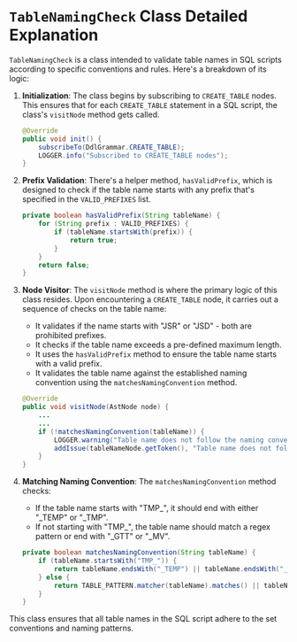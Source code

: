 # `TableNamingCheck` Class Detailed Explanation

`TableNamingCheck` is a class intended to validate table names in SQL scripts according to specific conventions and rules. Here's a breakdown of its logic:

1. **Initialization**: The class begins by subscribing to `CREATE_TABLE` nodes. This ensures that for each `CREATE_TABLE` statement in a SQL script, the class's `visitNode` method gets called.
    ```java
    @Override
    public void init() {
        subscribeTo(DdlGrammar.CREATE_TABLE);
        LOGGER.info("Subscribed to CREATE_TABLE nodes");
    }
    ```

2. **Prefix Validation**: There's a helper method, `hasValidPrefix`, which is designed to check if the table name starts with any prefix that's specified in the `VALID_PREFIXES` list.
    ```java
    private boolean hasValidPrefix(String tableName) {
        for (String prefix : VALID_PREFIXES) {
            if (tableName.startsWith(prefix)) {
                return true;
            }
        }
        return false;
    }
    ```

3. **Node Visitor**: The `visitNode` method is where the primary logic of this class resides. Upon encountering a `CREATE_TABLE` node, it carries out a sequence of checks on the table name:

    - It validates if the name starts with "JSR" or "JSD" - both are prohibited prefixes.
    - It checks if the table name exceeds a pre-defined maximum length.
    - It uses the `hasValidPrefix` method to ensure the table name starts with a valid prefix.
    - It validates the table name against the established naming convention using the `matchesNamingConvention` method.
    ```java
    @Override
    public void visitNode(AstNode node) {
        ...
        ...
        if (!matchesNamingConvention(tableName)) {
            LOGGER.warning("Table name does not follow the naming conventions: " + tableName);
            addIssue(tableNameNode.getToken(), "Table name does not follow the naming conventions.");
        }
    }
    ```

4. **Matching Naming Convention**: The `matchesNamingConvention` method checks:
    - If the table name starts with "TMP_", it should end with either "_TEMP" or "_TMP".
    - If not starting with "TMP_", the table name should match a regex pattern or end with "_GTT" or "_MV".
    ```java
    private boolean matchesNamingConvention(String tableName) {
        if (tableName.startsWith("TMP_")) {
            return tableName.endsWith("_TEMP") || tableName.endsWith("_TMP");
        } else {
            return TABLE_PATTERN.matcher(tableName).matches() || tableName.endsWith("_GTT") || tableName.endsWith("_MV");
        }
    }
    ```

This class ensures that all table names in the SQL script adhere to the set conventions and naming patterns.
